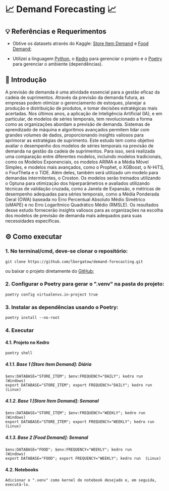 # :chart_with_upwards_trend: Demand Forecasting :chart_with_upwards_trend:

## :bulb: Referências e Requerimentos

- Obtive os datasets através do Kaggle: [Store Item Demand](https://www.kaggle.com/competitions/demand-forecasting-kernels-only) e [Food Demand](https://www.kaggle.com/datasets/arashnic/food-demand);

- Utilizei a linguagem [Python](https://docs.python.org/3/), o [Kedro](https://kedro.org/) para gerenciar o projeto e o [Poetry](https://python-poetry.org/) para gerenciar o ambiente (dependências).

## :pushpin: Introdução

A previsão de demanda é uma atividade essencial para a gestão eficaz da cadeia de suprimentos. Através da previsão da demanda futura, as empresas podem otimizar o gerenciamento de estoques, planejar a produção e distribuição de produtos, e tomar decisões estratégicas mais acertadas. Nos últimos anos, a aplicação de Inteligência Artificial (IA), e em particular, de modelos de séries temporais, tem revolucionado a forma como as organizações abordam a previsão de demanda. Sistemas de aprendizado de máquina e algoritmos avançados permitem lidar com grandes volumes de dados, proporcionando insights valiosos para aprimorar as estratégias de suprimento. Este estudo tem como objetivo avaliar o desempenho dos modelos de séries temporais na previsão de demanda na gestão da cadeia de suprimentos. Para isso, será realizada uma comparação entre diferentes modelos, incluindo modelos tradicionais, como os Modelos Exponenciais, os modelos ARIMA e a Média Móvel Simples, e modelos mais avançados, como o Prophet, o XGBoost, o N-HiTS, o FourTheta e o TiDE. Além deles, também será utilizado um modelo para demandas intermitentes, o Croston. Os modelos serão treinados utilizando o Optuna para otimização dos hiperparâmetros e avaliados utilizando técnicas de validação cruzada, como a Janela de Expansão, e métricas de desempenho adequadas para séries temporais, como a Média Ponderada Geral (OWA) baseada no Erro Percentual Absoluto Médio Simétrico (sMAPE) e no Erro Logarítmico Quadrático Médio (RMSLE). Os resultados desse estudo fornecerão insights valiosos para as organizações na escolha dos modelos de previsão de demanda mais adequados para suas necessidades específicas.

## ⚙️ Como executar

### 1. No terminal/cmd, deve-se clonar o repositório:
```
git clone https://github.com/lborgatow/demand-forecasting.git
```
ou baixar o projeto diretamente do [GitHub](https://github.com/lborgatow/demand-forecasting);

### 2. Configurar o Poetry para gerar o ".venv" na pasta do projeto:
```
poetry config virtualenvs.in-project true
```

### 3. Instalar as dependências usando o Poetry:
```
poetry install --no-root
```

### 4. Executar
#### 4.1. Projeto no Kedro
```
poetry shell
```

##### 4.1.1. Base 1 [Store Item Demand]: Diária
```
$env:DATABASE="STORE_ITEM"; $env:FREQUENCY="DAILY"; kedro run      (Windows)
export DATABASE="STORE_ITEM"; export FREQUENCY="DAILY"; kedro run  (Linux)
```

##### 4.1.2. Base 1 [Store Item Demand]: Semanal
```
$env:DATABASE="STORE_ITEM"; $env:FREQUENCY="WEEKLY"; kedro run      (Windows)
export DATABASE="STORE_ITEM"; export FREQUENCY="WEEKLY"; kedro run  (Linux)
```

##### 4.1.3. Base 2 [Food Demand]: Semanal
```
$env:DATABASE="FOOD"; $env:FREQUENCY="WEEKLY"; kedro run      (Windows)
export DATABASE="FOOD"; export FREQUENCY="WEEKLY"; kedro run  (Linux)
```

#### 4.2. Notebooks 
```
Adicionar o ".venv" como kernel do notebook desejado e, em seguida, executá-lo.
```


